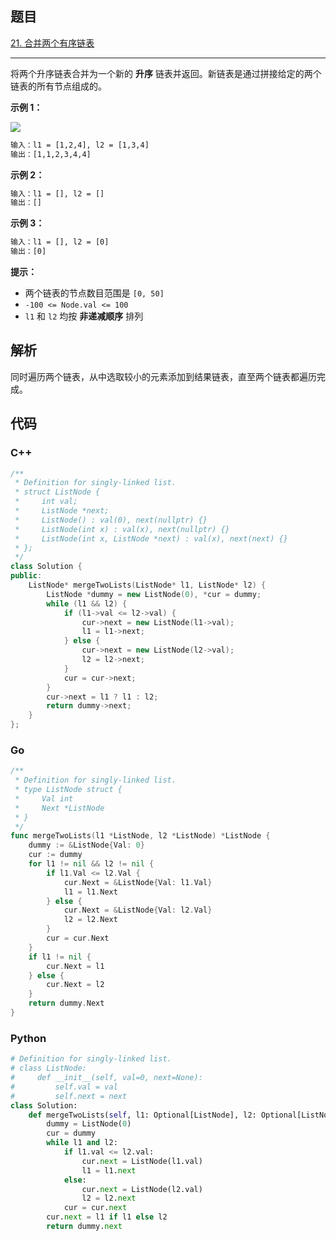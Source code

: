 ## 题目

[21. 合并两个有序链表](https://leetcode.cn/problems/merge-two-sorted-lists/)

---

将两个升序链表合并为一个新的 **升序** 链表并返回。新链表是通过拼接给定的两个链表的所有节点组成的。 

**示例 1：**

![](https://assets.leetcode.com/uploads/2020/10/03/merge_ex1.jpg)

```txt
输入：l1 = [1,2,4], l2 = [1,3,4]
输出：[1,1,2,3,4,4]
```

**示例 2：**

```txt
输入：l1 = [], l2 = []
输出：[]
```

**示例 3：**

```txt
输入：l1 = [], l2 = [0]
输出：[0]
```

**提示：**

- 两个链表的节点数目范围是 `[0, 50]`
- `-100 <= Node.val <= 100`
- `l1` 和 `l2` 均按 **非递减顺序** 排列

## 解析

同时遍历两个链表，从中选取较小的元素添加到结果链表，直至两个链表都遍历完成。

## 代码

### C++

```cpp
/**
 * Definition for singly-linked list.
 * struct ListNode {
 *     int val;
 *     ListNode *next;
 *     ListNode() : val(0), next(nullptr) {}
 *     ListNode(int x) : val(x), next(nullptr) {}
 *     ListNode(int x, ListNode *next) : val(x), next(next) {}
 * };
 */
class Solution {
public:
    ListNode* mergeTwoLists(ListNode* l1, ListNode* l2) {
        ListNode *dummy = new ListNode(0), *cur = dummy;
        while (l1 && l2) {
            if (l1->val <= l2->val) {
                cur->next = new ListNode(l1->val);
                l1 = l1->next;
            } else {
                cur->next = new ListNode(l2->val);
                l2 = l2->next;
            }
            cur = cur->next;
        }
        cur->next = l1 ? l1 : l2;
        return dummy->next;
    }
};
```

### Go

```go
/**
 * Definition for singly-linked list.
 * type ListNode struct {
 *     Val int
 *     Next *ListNode
 * }
 */
func mergeTwoLists(l1 *ListNode, l2 *ListNode) *ListNode {
    dummy := &ListNode{Val: 0}
    cur := dummy
    for l1 != nil && l2 != nil {
        if l1.Val <= l2.Val {
            cur.Next = &ListNode{Val: l1.Val}
            l1 = l1.Next
        } else {
            cur.Next = &ListNode{Val: l2.Val}
            l2 = l2.Next
        }
        cur = cur.Next
    }
    if l1 != nil {
        cur.Next = l1
    } else {
        cur.Next = l2
    }
    return dummy.Next
}
```

### Python

```python
# Definition for singly-linked list.
# class ListNode:
#     def __init__(self, val=0, next=None):
#         self.val = val
#         self.next = next
class Solution:
    def mergeTwoLists(self, l1: Optional[ListNode], l2: Optional[ListNode]) -> Optional[ListNode]:
        dummy = ListNode(0)
        cur = dummy
        while l1 and l2:
            if l1.val <= l2.val:
                cur.next = ListNode(l1.val)
                l1 = l1.next
            else:
                cur.next = ListNode(l2.val)
                l2 = l2.next
            cur = cur.next
        cur.next = l1 if l1 else l2
        return dummy.next
```